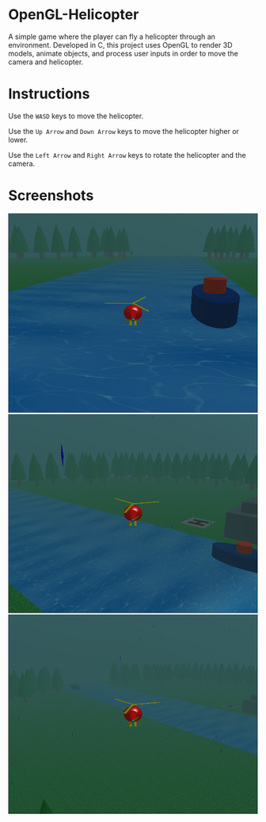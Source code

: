 # OpenGL-Helicopter
 A simple game where the player can fly a helicopter through an environment. Developed in C, this project uses OpenGL to render 3D models, animate objects, and process user inputs in order to move the camera and helicopter.

# Instructions
 Use the `WASD` keys to move the helicopter.
 
 Use the `Up Arrow` and `Down Arrow` keys to move the helicopter higher or lower.
 
 Use the `Left Arrow` and `Right Arrow` keys to rotate the helicopter and the camera.

# Screenshots
 ![Starting scene](/resources/screenshot_1.png?raw=true "Starting Scene")
 ![Helipad view](/resources/screenshot_2.png?raw=true "Helipad View")
 ![Overall view](/resources/screenshot_3.png?raw=true "Overall View")
